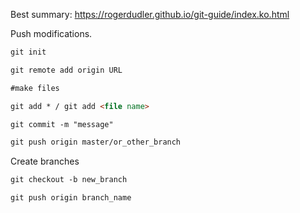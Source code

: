 Best summary: https://rogerdudler.github.io/git-guide/index.ko.html

Push modifications.

```markdown
git init

git remote add origin URL

#make files

git add * / git add <file name>

git commit -m "message"

git push origin master/or_other_branch
```

Create branches

```markdown
git checkout -b new_branch

git push origin branch_name
```
